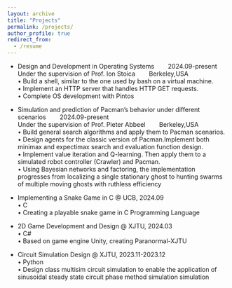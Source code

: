 ```yaml
---
layout: archive
title: "Projects"
permalink: /projects/
author_profile: true
redirect_from:
  - /resume
---
```

* Design and Development in Operating Systems &nbsp;&nbsp;&nbsp;&nbsp;&nbsp;&nbsp;  2024.09-present    
  Under the supervision of Prof. Ion Stoica   &nbsp;&nbsp;&nbsp;&nbsp;&nbsp;&nbsp;     Berkeley,USA   
  • Build a shell, similar to the one used by bash on a virtual machine.  
  • Implement an HTTP server that handles HTTP GET requests.   
  • Complete OS development with Pintos       
  
* Simulation and prediction of Pacman’s behavior under different scenarios &nbsp;&nbsp;&nbsp;&nbsp;&nbsp;&nbsp;  2024.09-present   
  Under the supervision of Prof. Pieter Abbeel   &nbsp;&nbsp;&nbsp;&nbsp;&nbsp;&nbsp;     Berkeley,USA   
  • Build general search algorithms and apply them to Pacman scenarios.    
  • Design agents for the classic version of Pacman.Implement both minimax and expectimax search and evaluation function design.     
  • Implement value iteration and Q-learning. Then apply them to a simulated robot controller (Crawler) and Pacman.      
  • Using Bayesian networks and factoring, the implementation progresses from localizing a single stationary ghost to hunting swarms of multiple moving ghosts with ruthless efficiency      

* Implementing a Snake Game in C @ UCB, 2024.09  
  • C     
  • Creating a playable snake game in C Programming Language    

* 2D Game Development and Design @ XJTU, 2024.03   
  • C#   
  • Based on game engine Unity, creating Paranormal-XJTU   

* Circuit Simulation Design @ XJTU, 2023.11-2023.12   
  • Python   
  • Design class multisim circuit simulation to enable the application of sinusoidal steady state circuit phase method simulation simulation     
